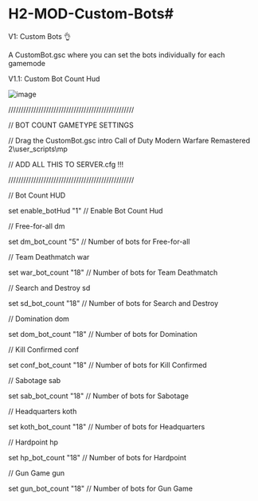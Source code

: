 # H2-MOD-Custom-Bots#

V1: Custom Bots 👌

A CustomBot.gsc where you can set the bots individually for each gamemode

V1.1: Custom Bot Count Hud

![image](https://github.com/user-attachments/assets/5144a3d2-9cac-41c6-ad02-346d7b85cfff)


//////////////////////////////////////////////////

// BOT COUNT GAMETYPE SETTINGS  

// Drag the CustomBot.gsc intro Call of Duty Modern Warfare Remastered 2\user_scripts\mp

// ADD ALL THIS TO SERVER.cfg !!!

//////////////////////////////////////////////////

// Bot Count HUD

set enable_botHud "1"        // Enable Bot Count Hud

// Free-for-all dm

set dm_bot_count "5"         // Number of bots for Free-for-all

// Team Deathmatch war

set war_bot_count "18"       // Number of bots for Team Deathmatch

// Search and Destroy sd

set sd_bot_count "18"         // Number of bots for Search and Destroy

// Domination dom

set dom_bot_count "18"       // Number of bots for Domination

// Kill Confirmed conf

set conf_bot_count "18"       // Number of bots for Kill Confirmed

// Sabotage sab

set sab_bot_count "18"        // Number of bots for Sabotage

// Headquarters koth

set koth_bot_count "18"      // Number of bots for Headquarters

// Hardpoint hp

set hp_bot_count "18"        // Number of bots for Hardpoint

// Gun Game gun

set gun_bot_count "18"        // Number of bots for Gun Game
